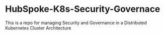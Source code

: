 # HubSpoke-K8s-Security-Governace
This is a repo for managing Security and Governance in a Distributed Kubernetes Cluster Architecture 

